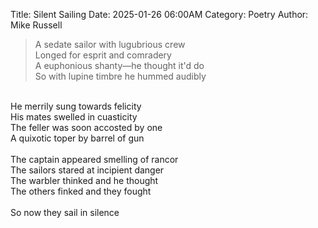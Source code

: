 Title: Silent Sailing
Date: 2025-01-26 06:00AM
Category: Poetry
Author: Mike Russell

> A sedate sailor with lugubrious crew<br>
Longed for esprit and comradery<br>
A euphonious shanty—he thought it'd do<br>
So with lupine timbre he hummed audibly<br>
<br>
He merrily sung towards felicity<br>
His mates swelled in cuasticity<br>
The feller was soon accosted by one<br>
A quixotic toper by barrel of gun<br>
<br>
The captain appeared smelling of rancor<br>
The sailors stared at incipient danger<br>
The warbler thinked and he thought<br>
The others finked and they fought<br>
<br>
So now they sail in silence<br>